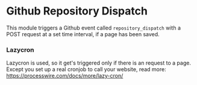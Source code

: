 # Github Repository Dispatch

This module triggers a Github event called `repository_dispatch` with a POST request at a set time interval, if a page has been saved.

### Lazycron

Lazycron is used, so it get's triggered only if there is an request to a page. Except you set up a real cronjob to call your website, read more: <https://processwire.com/docs/more/lazy-cron/>
